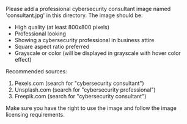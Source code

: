 Please add a professional cybersecurity consultant image named 'consultant.jpg' in this directory.
The image should be:
- High quality (at least 800x800 pixels)
- Professional looking
- Showing a cybersecurity professional in business attire
- Square aspect ratio preferred
- Grayscale or color (will be displayed in grayscale with hover color effect)

Recommended sources:
1. Pexels.com (search for "cybersecurity consultant")
2. Unsplash.com (search for "cybersecurity professional")
3. Freepik.com (search for "cybersecurity consultant")

Make sure you have the right to use the image and follow the image licensing requirements.
